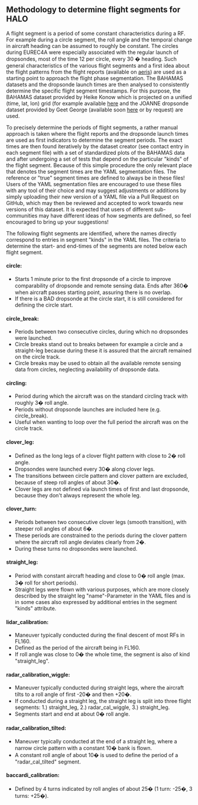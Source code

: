 ## Methodology to determine flight segments for HALO

A flight segment is a period of some constant characteristics during a RF. For example during a
circle segment, the roll angle and the temporal change in aircraft heading can be assumed to roughly be
constant. The circles during EUREC4A were especially associated with the regular launch of
dropsondes, most of the time 12 per circle, every 30 � heading. Such general characteristics
of the various flight segments and a first idea about the flight patterns from the flight
reports (available on [aeris](https://observations.ipsl.fr/aeris/eurec4a/#/)) are used as a starting point
to approach the flight phase segmentation. The BAHAMAS datasets and the dropsonde launch
times are then analysed to consistently determine the specific flight segment timestamps. For this
purpose, the BAHAMAS dataset provided by Heike Konow which is projected on a
unified (time, lat, lon) grid (for example available [here](https://owncloud.gwdg.de/index.php/s/qOq3xGhnQgKrbH4)
and the JOANNE dropsonde dataset provided by Geet George (available soon [here](https://github.com/Geet-George/JOANNE) or by request)
are used.

To precisely determine the periods of flight segments, a rather manual approach is taken where the
flight reports and the dropsonde launch times are used as first indicators to determine the segment periods.
The exact times are then found iteratively by the dataset creator (see contact entry in each segment file)
with a set of standardized plots of the BAHAMAS data and after undergoing a set of tests that depend on the
particular "kinds" of the flight segment. Because of this simple procedure the only relevant place that
denotes the segment times are the YAML segmentation files. The reference or "true" segment times are defined to always be
in these files! Users of the YAML segmentation files are encouraged to use these files with any tool of their choice and may suggest
adjustments or additions by simply uploading their new version of a YAML file via a Pull Request on GitHub, which may then be
reviewed and accepted to work towards new versions of this dataset. It is expected that users of different sub-communities
may have different ideas of how segments are defined, so feel encouraged to bring up your suggestions!


The following flight segments are identified, where the names directly correspond to entries in
segment "kinds" in the YAML files. The criteria to determine the start- and end-times of the segments
are noted below each flight segment.

#### circle:
- Starts 1 minute prior to the first dropsonde of a circle to improve comparability of dropsonde and
remote sensing data. Ends after 360� when aircraft passes starting point, assuring there is no overlap.
- If there is a BAD dropsonde at the circle start, it is still considered for defining the circle start.

#### circle_break:
- Periods between two consecutive circles, during which no dropsondes were launched.
- Circle breaks stand out to breaks between for example a circle and a straight-leg because during these it
is assured that the aircraft remained on the circle track.
- Circle breaks may be used to obtain all the available remote sensing data from circles, neglecting availability
of dropsonde data.

#### circling:
- Period during which the aircraft was on the standard circling track with roughly 3� roll angle.
- Periods without dropsonde launches are included here (e.g. circle_break).
- Useful when wanting to loop over the full period the aircraft was on the circle track.

#### clover_leg:
- Defined as the long legs of a clover flight pattern with close to 2� roll angle.
- Dropsondes were launched every 30� along clover legs.
- The transitions between circle pattern and clover pattern are excluded, because of steep roll angles of about 30�.
- Clover legs are not defined via launch times of first and last dropsonde, because they don't always represent the
whole leg.

#### clover_turn:
- Periods between two consecutive clover legs (smooth transition), with steeper roll angles of about 6�.
- These periods are constrained to the periods during the clover pattern where the aircraft roll angle deviates clearly from 2�.
- During these turns no dropsondes were launched.

#### straight_leg:
- Period with constant aircraft heading and close to 0� roll angle (max. 3� roll for short periods).
- Straight legs were flown with various purposes, which are more closely described by the straight leg
"name"-Parameter in the YAML files and is in some cases also expressed by additional entries in the segment "kinds" attribute.

#### lidar_calibration:
- Maneuver typically conducted during the final descent of most RFs in FL160.
- Defined as the period of the aircraft being in FL160.
- If roll angle was close to 0� the whole time, the segment is also of kind "straight_leg".

#### radar_calibration_wiggle:
- Maneuver typically conducted during straight legs, where the aircraft tilts to a roll angle of first -20� and then +20�.
- If conducted during a straight leg, the straight leg is split into three flight segments:
1.) straight_leg, 2.) radar_cal_wiggle, 3.) straight_leg.
- Segments start and end at about 0� roll angle.

#### radar_calibration_tilted:
- Maneuver typically conducted at the end of a straight leg, where a narrow circle pattern with a constant 10� bank is flown.
- A constant roll angle of about 10� is used to define the period of a "radar_cal_tilted" segment.

#### baccardi_calibration:
- Defined by 4 turns indicated by roll angles of about 25� (1 turn: -25�, 3 turns: +25�).
